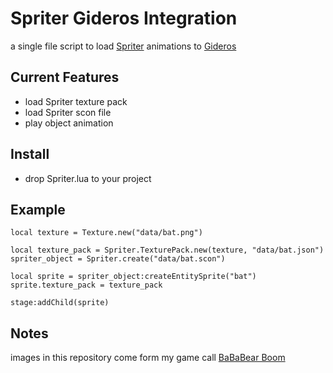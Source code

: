 # Spriter Gideros Integration

a single file script to load [Spriter](http://www.brashmonkey.com) animations to [Gideros](http://giderosmobile.com)

## Current Features

* load Spriter texture pack
* load Spriter scon file
* play object animation

## Install

* drop Spriter.lua to your project

## Example

    local texture = Texture.new("data/bat.png")

    local texture_pack = Spriter.TexturePack.new(texture, "data/bat.json")
    spriter_object = Spriter.create("data/bat.scon")

    local sprite = spriter_object:createEntitySprite("bat")
    sprite.texture_pack = texture_pack
 
    stage:addChild(sprite)

## Notes
images in this repository come form my game call [BaBaBear Boom](https://itunes.apple.com/app/bababear-boom/id702178407)